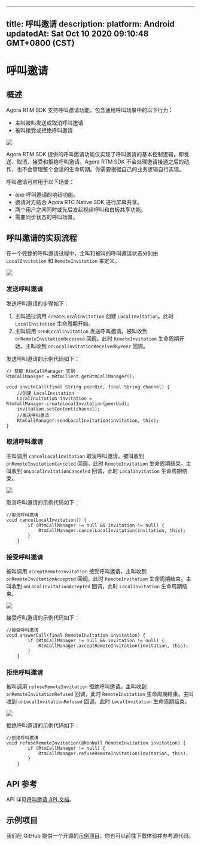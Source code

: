 
---
title: 呼叫邀请
description: 
platform: Android
updatedAt: Sat Oct 10 2020 09:10:48 GMT+0800 (CST)
---
# 呼叫邀请
## 概述

Agora RTM SDK 支持呼叫邀请功能，包含通用呼叫场景中的以下行为：

- 主叫被叫发送或取消呼叫邀请
- 被叫接受或拒绝呼叫邀请

![](https://web-cdn.agora.io/docs-files/1602313430536)


Agora RTM SDK 提供的呼叫邀请功能仅实现了呼叫邀请的基本控制逻辑，即发送、取消、接受和拒绝呼叫邀请。Agora RTM SDK 不会处理邀请接通之后的动作，也不会管理整个会话的生命周期。你需要根据自己的业务逻辑自行实现。

呼叫邀请可应用于以下场景：

- app 呼叫邀请的响铃功能。
- 邀请对方结合 Agora RTC Native SDK 进行屏幕共享。
- 两个用户之间同时或先后发起视频呼叫和白板共享功能。
- 需要同步状态的呼叫场景。

## 呼叫邀请的实现流程

在一个完整的呼叫邀请过程中，主叫和被叫的呼叫邀请状态分别由 `LocalInvitation` 和 `RemoteInvitation` 来定义。

![](https://web-cdn.agora.io/docs-files/1602313442227)


### 发送呼叫邀请

发送呼叫邀请的步骤如下：


1. 主叫通过调用 `createLocalInvitation` 创建 `LocalInvitation`。此时 `LocalInvitation` 生命周期开始。
2. 主叫调用 `sendLocalInvitation` 发送呼叫邀请。被叫收到 `onRemoteInvitationReceived` 回调，此时 `RemoteInvitation` 生命周期开始。主叫收到 `onLocalInvitationReceivedByPeer` 回调。

发送呼叫邀请的示例代码如下：

```
// 获取 RtmCallManager 实例
RtmCallManager = mRtmClient.getRtmCallManager();
```

```
void inviteCall(final String peerUid, final String channel) {
    //创建 LocalInvitation
    LocalInvitation invitation = RtmCallManager.createLocalInvitation(peerUid);
    invitation.setContent(channel);
    //发送呼叫邀请
    RtmCallManager.sendLocalInvitation(invitation, this);
}
```



### 取消呼叫邀请

主叫调用 `cancelLocalInvitation` 取消呼叫邀请。被叫收到 `onRemoteInvitationCanceled` 回调，此时 `RemoteInvitation` 生命周期结束。主叫收到 `onLocalInvitationCanceled` 回调，此时 `LocalInvitation` 生命周期结束。

![](https://web-cdn.agora.io/docs-files/1598604493206)

取消呼叫邀请的示例代码如下：

```
//取消呼叫邀请
void cancelLocalInvitation() {
        if (RtmCallManager != null && invitation != null) {
            RtmCallManager.cancelLocalInvitation(invitation, this);
        }
    }
```



### 接受呼叫邀请

被叫调用 `acceptRemoteInvitation` 接受呼叫邀请。主叫收到 `onRemoteInvitationAccepted` 回调，此时 `RemoteInvitation` 生命周期结束。主叫收到 `onLocalInvitationAccepted` 回调，此时 `LocalInvitation` 生命周期结束。

![](https://web-cdn.agora.io/docs-files/1598604501010)

接受呼叫邀请的示例代码如下：

```
//接受呼叫邀请
void answerCall(final RemoteInvitation invitation) {
        if (RtmCallManager != null && invitation != null) {
            RtmCallManager.acceptRemoteInvitation(invitation, this);
        }
    }
```

###  拒绝呼叫邀请

被叫调用 `refuseRemoteInvitation` 拒绝呼叫邀请。主叫收到 `onRemoteInvitationRefused` 回调，此时 `RemoteInvitation` 生命周期结束。主叫收到 `onLocalInvitationRefused` 回调，此时 `LocalInvitation` 生命周期结束。

![](https://web-cdn.agora.io/docs-files/1598604507520)

拒绝呼叫邀请的示例代码如下：

```
//拒绝呼叫邀请
void refuseRemoteInvitation(@NonNull RemoteInvitation invitation) {
        if (RtmCallManager != null) {
            RtmCallManager.refuseRemoteInvitation(invitation, this);
        }
    }
```

##  API 参考

API 详见[呼叫邀请 API 文档](https://docs.agora.io/cn/Real-time-Messaging/API%20Reference/RTM_java/index.html#callinvitation)。

## 示例项目

我们在 GitHub 提供一个开源的[示例项目](https://github.com/AgoraIO-Usecase/Video-Calling)，你也可以前往下载体验并参考源代码。
